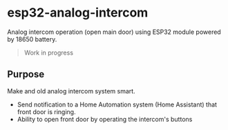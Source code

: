 # esp32-analog-intercom
Analog intercom operation (open main door) using ESP32 module powered by 18650 battery.

> Work in progress


## Purpose

Make and old analog intercom system smart.

- Send notification to a Home Automation system (Home Assistant) that front door is ringing.
- Ability to open front door by operating the intercom's buttons

